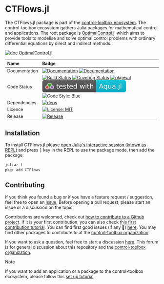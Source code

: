 # CTFlows.jl

[ci-img]: https://github.com/control-toolbox/CTFlows.jl/actions/workflows/CI.yml/badge.svg?branch=main
[ci-url]: https://github.com/control-toolbox/CTFlows.jl/actions/workflows/CI.yml?query=branch%3Amain

[co-img]: https://codecov.io/gh/control-toolbox/CTFlows.jl/branch/main/graph/badge.svg?token=YM5YQQUSO3
[co-url]: https://codecov.io/gh/control-toolbox/CTFlows.jl

[doc-dev-img]: https://img.shields.io/badge/docs-dev-8A2BE2.svg
[doc-dev-url]: https://control-toolbox.org/CTFlows.jl/dev/

[doc-stable-img]: https://img.shields.io/badge/docs-stable-blue.svg
[doc-stable-url]: https://control-toolbox.org/CTFlows.jl/stable/

[release-img]: https://juliahub.com/docs/General/CTFlows/stable/version.svg
[release-url]: https://github.com/control-toolbox/CTFlows.jl/releases

[pkg-eval-img]: https://juliahub.com/docs/General/CTFlows/stable/pkgeval.svg
[pkg-eval-url]: https://juliahub.com/ui/Packages/General/CTFlows

[deps-img]: https://juliahub.com/docs/General/CTFlows/stable/deps.svg
[deps-url]: https://juliahub.com/ui/Packages/General/CTFlows?t=2

[licence-img]: https://img.shields.io/badge/License-MIT-yellow.svg
[licence-url]: https://github.com/control-toolbox/CTFlows.jl/blob/master/LICENSE

[aqua-img]: https://raw.githubusercontent.com/JuliaTesting/Aqua.jl/master/badge.svg
[aqua-url]: https://github.com/JuliaTesting/Aqua.jl

[blue-img]: https://img.shields.io/badge/code%20style-blue-4495d1.svg
[blue-url]: https://github.com/JuliaDiff/BlueStyle

The CTFlows.jl package is part of the [control-toolbox ecosystem](https://github.com/control-toolbox).
The control-toolbox ecosystem gathers Julia packages for mathematical control and applications. The root package is [OptimalControl.jl](https://github.com/control-toolbox/OptimalControl.jl) which aims to provide tools to modelise and solve optimal control problems with ordinary differential equations by direct and indirect methods. 

[![doc OptimalControl.jl](https://img.shields.io/badge/Documentation-OptimalControl.jl-blue)](http://control-toolbox.org/OptimalControl.jl)

| **Name**          | **Badge**         |
:-------------------|:------------------|
| Documentation     | [![Documentation][doc-stable-img]][doc-stable-url] [![Documentation][doc-dev-img]][doc-dev-url]                   | 
| Code Status       | [![Build Status][ci-img]][ci-url] [![Covering Status][co-img]][co-url] [![pkgeval][pkg-eval-img]][pkg-eval-url] [![Aqua.jl][aqua-img]][aqua-url] [![Code Style: Blue][blue-img]][blue-url] |
| Dependencies      | [![deps][deps-img]][deps-url] |
| Licence           | [![License: MIT][licence-img]][licence-url]   |
| Release           | [![Release][release-img]][release-url]        |

## Installation

To install CTFlows.jl please 
<a href="https://docs.julialang.org/en/v1/manual/getting-started/">open Julia's interactive session (known as REPL)</a> 
and press <kbd>]</kbd> key in the REPL to use the package mode, then add the package:

```julia
julia> ]
pkg> add CTFlows
```

## Contributing

[issue-url]: https://github.com/control-toolbox/CTFlows.jl/issues
[first-good-issue-url]: https://github.com/control-toolbox/CTFlows.jl/contribute

If you think you found a bug or if you have a feature request / suggestion, feel free to open an [issue][issue-url].
Before opening a pull request, please start an issue or a discussion on the topic. 

Contributions are welcomed, check out [how to contribute to a Github project](https://docs.github.com/en/get-started/exploring-projects-on-github/contributing-to-a-project). 
If it is your first contribution, you can also check [this first contribution tutorial](https://github.com/firstcontributions/first-contributions).
You can find first good issues (if any 🙂) [here][first-good-issue-url]. You may find other packages to contribute to at the [control-toolbox organization](https://github.com/control-toolbox).

If you want to ask a question, feel free to start a discussion [here](https://github.com/orgs/control-toolbox/discussions). This forum is for general discussion about this repository and the [control-toolbox organization](https://github.com/control-toolbox).

>[!NOTE]
> If you want to add an application or a package to the control-toolbox ecosystem, please follow this [set up tutorial](https://github.com/control-toolbox/CTApp.jl/discussions/9).
